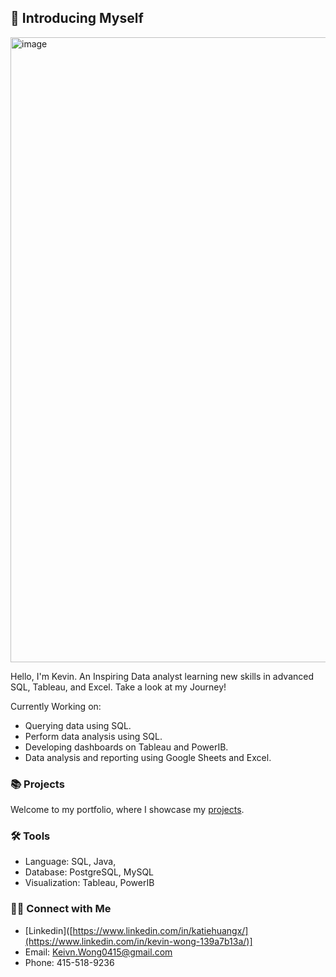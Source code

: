 ## 🙋 Introducing Myself



<img width="1000" alt="image" src="https://github.com/KevinWongSF/KevinWongSF/assets/136656858/bcee380f-b105-4b6f-b209-47a222ec4847">

Hello, I'm Kevin. An Inspiring Data analyst learning new skills in advanced SQL, Tableau, and Excel. Take a look at my Journey!

Currently Working on:
- Querying data using SQL.
- Perform data analysis using SQL.
- Developing dashboards on Tableau and PowerIB.
- Data analysis and reporting using Google Sheets and Excel.

### 📚 Projects

Welcome to my portfolio, where I showcase my [projects](https://github.com/KevKevWong/PortfolioProjects).

### 🛠️ Tools

- Language: SQL, Java,
- Database: PostgreSQL, MySQL
- Visualization: Tableau, PowerIB

### 👋🏻 Connect with Me

- [Linkedin]([https://www.linkedin.com/in/katiehuangx/](https://www.linkedin.com/in/kevin-wong-139a7b13a/)]
- Email: Keivn.Wong0415@gmail.com
- Phone: 415-518-9236
